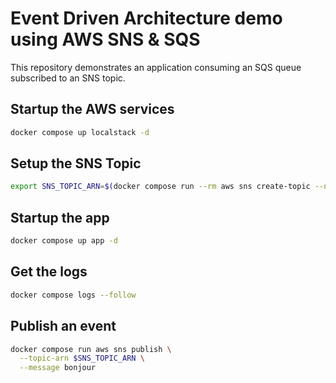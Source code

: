 # Event Driven Architecture demo using AWS SNS & SQS 

This repository demonstrates an application consuming an SQS queue subscribed to an SNS topic.

## Startup the AWS services

```sh
docker compose up localstack -d
```

## Setup the SNS Topic 

```sh
export SNS_TOPIC_ARN=$(docker compose run --rm aws sns create-topic --name surveys | jq -r .TopicArn)
```

## Startup the app

```sh
docker compose up app -d
```

## Get the logs

```sh
docker compose logs --follow
```

## Publish an event

```sh
docker compose run aws sns publish \
  --topic-arn $SNS_TOPIC_ARN \
  --message bonjour
```

